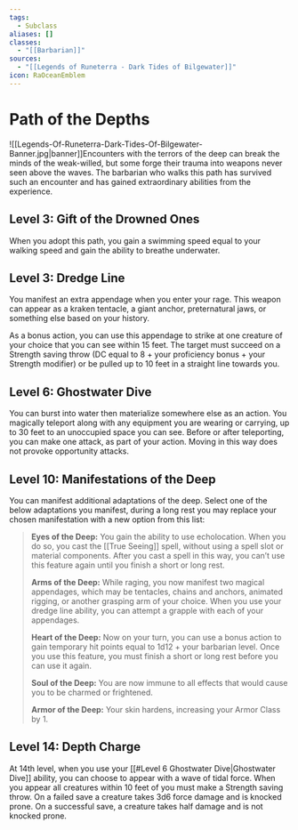 ```yaml
---
tags:
  - Subclass
aliases: []
classes:
  - "[[Barbarian]]"
sources:
  - "[[Legends of Runeterra - Dark Tides of Bilgewater]]"
icon: RaOceanEmblem
---
```


# Path of the Depths

![[Legends-Of-Runeterra-Dark-Tides-Of-Bilgewater-Banner.jpg|banner]]Encounters with the terrors of the deep can break the minds of the weak-willed, but some forge their trauma into weapons never seen above the waves. The barbarian who walks this path has survived such an encounter and has gained extraordinary abilities from the experience.

## Level 3: Gift of the Drowned Ones

When you adopt this path, you gain a swimming speed equal to your walking speed and gain the ability to breathe underwater.

## Level 3: Dredge Line

You manifest an extra appendage when you enter your rage. This weapon can appear as a kraken tentacle, a giant anchor, preternatural jaws, or something else based on your history.

As a bonus action, you can use this appendage to strike at one creature of your choice that you can see within 15 feet. The target must succeed on a Strength saving throw (DC equal to 8 + your proficiency bonus + your Strength modifier) or be pulled up to 10 feet in a straight line towards you.

## Level 6: Ghostwater Dive

You can burst into water then materialize somewhere else as an action. You magically teleport along with any equipment you are wearing or carrying, up to 30 feet to an unoccupied space you can see. Before or after teleporting, you can make one attack, as part of your action. Moving in this way does not provoke opportunity attacks.

## Level 10: Manifestations of the Deep

You can manifest additional adaptations of the deep. Select one of the below adaptations you manifest, during a long rest you may replace your chosen manifestation with a new option from this list:

>**Eyes of the Deep:** You gain the ability to use echolocation. When you do so, you cast the [[True Seeing]] spell, without using a spell slot or material components. After you cast a spell in this way, you can’t use this feature again until you finish a short or long rest.
>
>**Arms of the Deep:** While raging, you now manifest two magical appendages, which may be tentacles, chains and anchors, animated rigging, or another grasping arm of your choice. When you use your dredge line ability, you can attempt a grapple with each of your appendages.
>
>**Heart of the Deep:** Now on your turn, you can use a bonus action to gain temporary hit points equal to 1d12 + your barbarian level. Once you use this feature, you must finish a short or long rest before you can use it again.
>
>**Soul of the Deep:** You are now immune to all effects that would cause you to be charmed or frightened.
>
>**Armor of the Deep:** Your skin hardens, increasing your Armor Class by 1.

## Level 14: Depth Charge

At 14th level, when you use your [[#Level 6 Ghostwater Dive|Ghostwater Dive]] ability, you can choose to appear with a wave of tidal force. When you appear all creatures within 10 feet of you must make a Strength saving throw. On a failed save a creature takes 3d6 force damage and is knocked prone. On a successful save, a creature takes half damage and is not knocked prone.
